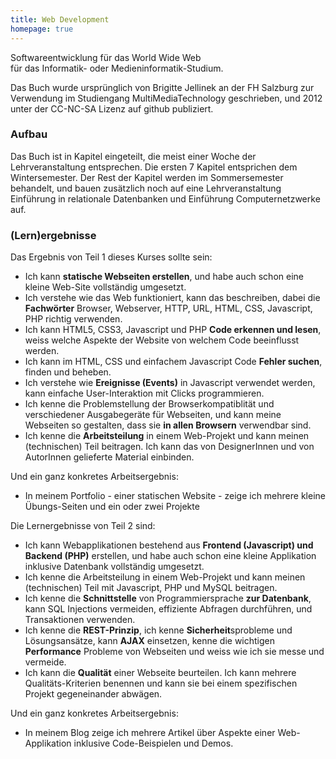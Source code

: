 ```yaml
--- 
title: Web Development
homepage: true
---
```


Softwareentwicklung für das World Wide Web <br>
für das Informatik- oder Medieninformatik-Studium.


Das Buch wurde ursprünglich von Brigitte Jellinek an der FH Salzburg
zur Verwendung im Studiengang MultiMediaTechnology geschrieben, und 2012
unter der CC-NC-SA Lizenz auf github publiziert. 

### Aufbau

Das Buch ist in Kapitel eingeteilt, die meist einer Woche der Lehrveranstaltung
entsprechen.  Die ersten 7 Kapitel entsprichen dem Wintersemester. Der Rest
der Kapitel werden im Sommersemester behandelt, und
bauen zusätzlich noch auf eine Lehrveranstaltung Einführung in relationale Datenbanken 
und Einführung Computernetzwerke auf.

### (Lern)ergebnisse 

Das Ergebnis von Teil 1 dieses Kurses sollte sein:

* Ich kann **statische Webseiten erstellen**, und habe auch schon eine kleine Web-Site vollständig umgesetzt.
* Ich verstehe wie das Web funktioniert, kann das beschreiben, dabei die **Fachwörter** Browser, Webserver, HTTP, URL, HTML, CSS, Javascript, PHP richtig verwenden.
* Ich kann HTML5, CSS3, Javascript und PHP **Code erkennen und lesen**, weiss welche Aspekte der Website von welchem Code beeinflusst werden.
* Ich kann im HTML, CSS und einfachem Javascript Code **Fehler suchen**, finden und beheben.
* Ich verstehe wie **Ereignisse (Events)** in Javascript verwendet werden, kann einfache User-Interaktion mit Clicks programmieren.
* Ich kenne die Problemstellung der Browserkompatiblität und verschiedener Ausgabegeräte für Webseiten, und kann meine Webseiten so gestalten, dass sie **in allen Browsern** verwendbar sind.
* Ich kenne die **Arbeitsteilung** in einem Web-Projekt und kann meinen (technischen) Teil beitragen. Ich kann das von DesignerInnen und von AutorInnen gelieferte Material einbinden.

Und ein ganz konkretes Arbeitsergebnis:

* In meinem Portfolio - einer statischen Website - zeige ich mehrere kleine Übungs-Seiten und ein oder zwei Projekte



Die Lernergebnisse von Teil 2 sind:

* Ich kann Webapplikationen bestehend aus **Frontend (Javascript) und Backend (PHP)** erstellen, und habe auch schon eine kleine Applikation inklusive Datenbank vollständig umgesetzt.
* Ich kenne die Arbeitsteilung in einem Web-Projekt und kann meinen (technischen) Teil mit Javascript, PHP und MySQL beitragen.
* Ich kenne die **Schnittstelle** von Programmiersprache **zur Datenbank**, kann SQL Injections vermeiden, effiziente Abfragen durchführen, und Transaktionen verwenden.
* Ich kenne die **REST-Prinzip**, ich kenne **Sicherheit**sprobleme und Lösungsansätze, kann **AJAX** einsetzen, kenne die wichtigen **Performance** Probleme von Webseiten und weiss wie ich sie messe und vermeide.
* Ich kann die **Qualität** einer Webseite beurteilen. Ich kann mehrere Qualitäts-Kriterien benennen und kann sie bei einem spezifischen Projekt gegeneinander abwägen.

Und ein ganz konkretes Arbeitsergebnis:

* In meinem Blog zeige ich mehrere Artikel über Aspekte einer Web-Applikation inklusive Code-Beispielen und Demos.



